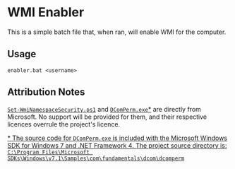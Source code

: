 # WMI Enabler
This is a simple batch file that, when ran, will enable WMI for the computer.

## Usage
```batch
enabler.bat <username>
```

## Attribution Notes
[`Set-WmiNamespaceSecurity.ps1`](https://blogs.msdn.microsoft.com/wmi/2009/07/27/scripting-wmi-namespace-security-part-3-of-3/) and [`DComPerm.exe`*](https://www.microsoft.com/en-us/download/details.aspx?id=8279) are directly from Microsoft. No support will be provided for them, and their respective licences overrule the project's licence.

[\* The source code for `DComPerm.exe` is included with the Microsoft Windows SDK for Windows 7 and .NET Framework 4.
The project source directory is:
`C:\Program Files\Microsoft SDKs\Windows\v7.1\Samples\com\fundamentals\dcom\dcomperm`](http://serverfault.com/questions/333766/how-to-get-dcomperm-exe-from-microsoft)
